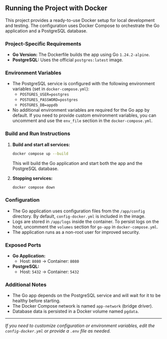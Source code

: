 ## Running the Project with Docker

This project provides a ready-to-use Docker setup for local development and testing. The configuration uses Docker Compose to orchestrate the Go application and a PostgreSQL database.

### Project-Specific Requirements
- **Go Version:** The Dockerfile builds the app using Go `1.24.2-alpine`.
- **PostgreSQL:** Uses the official `postgres:latest` image.

### Environment Variables
- The PostgreSQL service is configured with the following environment variables (set in `docker-compose.yml`):
  - `POSTGRES_USER=postgres`
  - `POSTGRES_PASSWORD=postgres`
  - `POSTGRES_DB=appdb`
- No additional environment variables are required for the Go app by default. If you need to provide custom environment variables, you can uncomment and use the `env_file` section in the `docker-compose.yml`.

### Build and Run Instructions
1. **Build and start all services:**
   ```sh
   docker compose up --build
   ```
   This will build the Go application and start both the app and the PostgreSQL database.

2. **Stopping services:**
   ```sh
   docker compose down
   ```

### Configuration
- The Go application uses configuration files from the `/app/config` directory. By default, `config-docker.yml` is included in the image.
- Logs are stored in `/app/logs` inside the container. To persist logs on the host, uncomment the `volumes` section for `go-app` in `docker-compose.yml`.
- The application runs as a non-root user for improved security.

### Exposed Ports
- **Go Application:**
  - Host: `8080` → Container: `8080`
- **PostgreSQL:**
  - Host: `5432` → Container: `5432`

### Additional Notes
- The Go app depends on the PostgreSQL service and will wait for it to be healthy before starting.
- The Docker Compose network is named `app-network` (bridge driver).
- Database data is persisted in a Docker volume named `pgdata`.

---

_If you need to customize configuration or environment variables, edit the `config-docker.yml` or provide a `.env` file as needed._